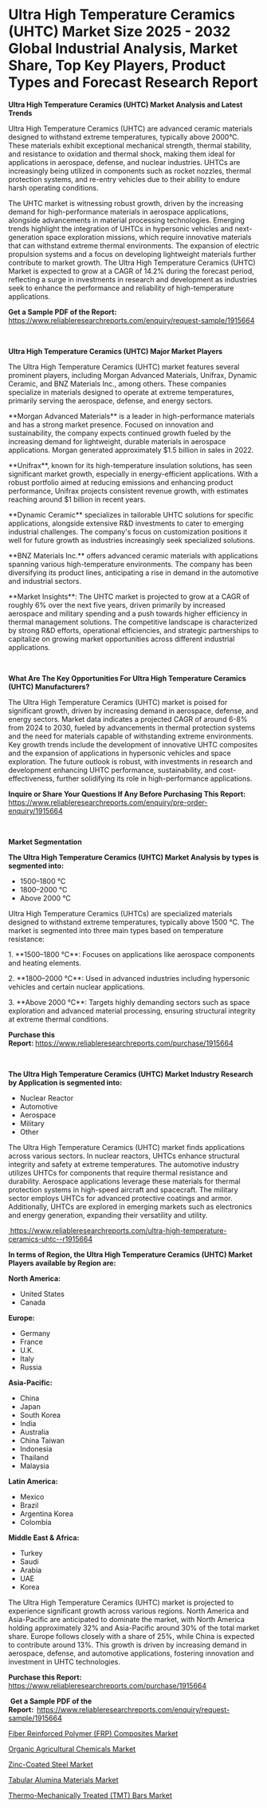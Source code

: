 <p><h1>Ultra High Temperature Ceramics (UHTC) Market Size 2025 - 2032 Global Industrial Analysis, Market Share, Top Key Players, Product Types and Forecast Research Report</h1></p><p><strong>Ultra High Temperature Ceramics (UHTC) Market Analysis and Latest Trends</strong></p>
<p><p>Ultra High Temperature Ceramics (UHTC) are advanced ceramic materials designed to withstand extreme temperatures, typically above 2000°C. These materials exhibit exceptional mechanical strength, thermal stability, and resistance to oxidation and thermal shock, making them ideal for applications in aerospace, defense, and nuclear industries. UHTCs are increasingly being utilized in components such as rocket nozzles, thermal protection systems, and re-entry vehicles due to their ability to endure harsh operating conditions.</p><p>The UHTC market is witnessing robust growth, driven by the increasing demand for high-performance materials in aerospace applications, alongside advancements in material processing technologies. Emerging trends highlight the integration of UHTCs in hypersonic vehicles and next-generation space exploration missions, which require innovative materials that can withstand extreme thermal environments. The expansion of electric propulsion systems and a focus on developing lightweight materials further contribute to market growth. The Ultra High Temperature Ceramics (UHTC) Market is expected to grow at a CAGR of 14.2% during the forecast period, reflecting a surge in investments in research and development as industries seek to enhance the performance and reliability of high-temperature applications.</p></p>
<p><strong>Get a Sample PDF of the Report:&nbsp;</strong> <a href="https://www.reliableresearchreports.com/enquiry/request-sample/1915664?utm_campaign=113&utm_medium=2&utm_source=Github&utm_content=ia&utm_term=04022025&utm_id=ultra-high-temperature-ceramics-uhtc">https://www.reliableresearchreports.com/enquiry/request-sample/1915664</a></p>
<p>&nbsp;</p>
<p><strong>Ultra High Temperature Ceramics (UHTC) Major Market Players</strong></p>
<p><p>The Ultra High Temperature Ceramics (UHTC) market features several prominent players, including Morgan Advanced Materials, Unifrax, Dynamic Ceramic, and BNZ Materials Inc., among others. These companies specialize in materials designed to operate at extreme temperatures, primarily serving the aerospace, defense, and energy sectors.</p><p>**Morgan Advanced Materials** is a leader in high-performance materials and has a strong market presence. Focused on innovation and sustainability, the company expects continued growth fueled by the increasing demand for lightweight, durable materials in aerospace applications. Morgan generated approximately $1.5 billion in sales in 2022.</p><p>**Unifrax**, known for its high-temperature insulation solutions, has seen significant market growth, especially in energy-efficient applications. With a robust portfolio aimed at reducing emissions and enhancing product performance, Unifrax projects consistent revenue growth, with estimates reaching around $1 billion in recent years.</p><p>**Dynamic Ceramic** specializes in tailorable UHTC solutions for specific applications, alongside extensive R&D investments to cater to emerging industrial challenges. The company's focus on customization positions it well for future growth as industries increasingly seek specialized solutions.</p><p>**BNZ Materials Inc.** offers advanced ceramic materials with applications spanning various high-temperature environments. The company has been diversifying its product lines, anticipating a rise in demand in the automotive and industrial sectors.</p><p>**Market Insights**: The UHTC market is projected to grow at a CAGR of roughly 6% over the next five years, driven primarily by increased aerospace and military spending and a push towards higher efficiency in thermal management solutions. The competitive landscape is characterized by strong R&D efforts, operational efficiencies, and strategic partnerships to capitalize on growing market opportunities across different industrial applications.</p></p>
<p>&nbsp;</p>
<p><strong>What Are The Key Opportunities For Ultra High Temperature Ceramics (UHTC) Manufacturers?</strong></p>
<p><p>The Ultra High Temperature Ceramics (UHTC) market is poised for significant growth, driven by increasing demand in aerospace, defense, and energy sectors. Market data indicates a projected CAGR of around 6-8% from 2024 to 2030, fueled by advancements in thermal protection systems and the need for materials capable of withstanding extreme environments. Key growth trends include the development of innovative UHTC composites and the expansion of applications in hypersonic vehicles and space exploration. The future outlook is robust, with investments in research and development enhancing UHTC performance, sustainability, and cost-effectiveness, further solidifying its role in high-performance applications.</p></p>
<p><strong>Inquire or Share Your Questions If Any Before Purchasing This Report:</strong> <a href="https://www.reliableresearchreports.com/enquiry/pre-order-enquiry/1915664?utm_campaign=113&utm_medium=2&utm_source=Github&utm_content=ia&utm_term=04022025&utm_id=ultra-high-temperature-ceramics-uhtc">https://www.reliableresearchreports.com/enquiry/pre-order-enquiry/1915664</a></p>
<p>&nbsp;</p>
<p><strong>Market Segmentation</strong></p>
<p><strong>The Ultra High Temperature Ceramics (UHTC) Market Analysis by types is segmented into:</strong></p>
<p><ul><li>1500–1800 °C</li><li>1800–2000 °C</li><li>Above 2000 °C</li></ul></p>
<p><p>Ultra High Temperature Ceramics (UHTCs) are specialized materials designed to withstand extreme temperatures, typically above 1500 °C. The market is segmented into three main types based on temperature resistance: </p><p>1. **1500–1800 °C**: Focuses on applications like aerospace components and heating elements.</p><p>2. **1800–2000 °C**: Used in advanced industries including hypersonic vehicles and certain nuclear applications.</p><p>3. **Above 2000 °C**: Targets highly demanding sectors such as space exploration and advanced material processing, ensuring structural integrity at extreme thermal conditions.</p></p>
<p><strong>Purchase this Report:&nbsp;</strong><a href="https://www.reliableresearchreports.com/purchase/1915664?utm_campaign=113&utm_medium=2&utm_source=Github&utm_content=ia&utm_term=04022025&utm_id=ultra-high-temperature-ceramics-uhtc">https://www.reliableresearchreports.com/purchase/1915664</a></p>
<p>&nbsp;</p>
<p><strong>The Ultra High Temperature Ceramics (UHTC) Market Industry Research by Application is segmented into:</strong></p>
<p><ul><li>Nuclear Reactor</li><li>Automotive</li><li>Aerospace</li><li>Military</li><li>Other</li></ul></p>
<p><p>The Ultra High Temperature Ceramics (UHTC) market finds applications across various sectors. In nuclear reactors, UHTCs enhance structural integrity and safety at extreme temperatures. The automotive industry utilizes UHTCs for components that require thermal resistance and durability. Aerospace applications leverage these materials for thermal protection systems in high-speed aircraft and spacecraft. The military sector employs UHTCs for advanced protective coatings and armor. Additionally, UHTCs are explored in emerging markets such as electronics and energy generation, expanding their versatility and utility.</p></p>
<p><a href="https://www.reliableresearchreports.com/ultra-high-temperature-ceramics-uhtc--r1915664?utm_campaign=113&utm_medium=2&utm_source=Github&utm_content=ia&utm_term=04022025&utm_id=ultra-high-temperature-ceramics-uhtc">&nbsp;https://www.reliableresearchreports.com/ultra-high-temperature-ceramics-uhtc--r1915664</a></p>
<p><strong>In terms of Region, the Ultra High Temperature Ceramics (UHTC) Market Players available by Region are:</strong></p>
<p>
    <p> <strong> North America: </strong>
        <ul>
            <li>United States</li>
            <li>Canada</li>
        </ul>
        </p> 
    <p> <strong> Europe: </strong>
        <ul>
            <li>Germany</li>
            <li>France</li>
            <li>U.K.</li>
            <li>Italy</li>
            <li>Russia</li>
        </ul>
        </p> 
    <p> <strong> Asia-Pacific: </strong>
        <ul>
            <li>China</li>
            <li>Japan</li>
            <li>South Korea</li>
            <li>India</li>
            <li>Australia</li>
            <li>China Taiwan</li>
            <li>Indonesia</li>
            <li>Thailand</li>
            <li>Malaysia</li>
        </ul>
        </p> 
    <p> <strong> Latin America: </strong>
        <ul>
            <li>Mexico</li>
            <li>Brazil</li>
            <li>Argentina Korea</li>
            <li>Colombia</li>
        </ul>
        </p> 
    <p> <strong> Middle East & Africa: </strong>
        <ul>
            <li>Turkey</li>
            <li>Saudi</li>
            <li>Arabia</li>
            <li>UAE</li>
            <li>Korea</li>
        </ul>
    </p>
    </p>
<p><p>The Ultra High Temperature Ceramics (UHTC) market is projected to experience significant growth across various regions. North America and Asia-Pacific are anticipated to dominate the market, with North America holding approximately 32% and Asia-Pacific around 30% of the total market share. Europe follows closely with a share of 25%, while China is expected to contribute around 13%. This growth is driven by increasing demand in aerospace, defense, and automotive applications, fostering innovation and investment in UHTC technologies.</p></p>
<p><strong>Purchase this Report: </strong><a href="https://www.reliableresearchreports.com/purchase/1915664?utm_campaign=113&utm_medium=2&utm_source=Github&utm_content=ia&utm_term=04022025&utm_id=ultra-high-temperature-ceramics-uhtc">https://www.reliableresearchreports.com/purchase/1915664</a></p>
<p>&nbsp;<strong>Get a Sample PDF of the Report:&nbsp;&nbsp;</strong><a href="https://www.reliableresearchreports.com/enquiry/request-sample/1915664?utm_campaign=113&utm_medium=2&utm_source=Github&utm_content=ia&utm_term=04022025&utm_id=ultra-high-temperature-ceramics-uhtc">https://www.reliableresearchreports.com/enquiry/request-sample/1915664</a></p>
<p><strong></strong></p>
<p><p><a href="https://github.com/locarol73/Market-Research-Report-List-1/blob/main/fiber-reinforced-polymer-frp-composites-market.md?utm_campaign=113&utm_medium=2&utm_source=Github&utm_content=ia&utm_term=04022025&utm_id=ultra-high-temperature-ceramics-uhtc">Fiber Reinforced Polymer (FRP) Composites Market</a></p><p><a href="https://github.com/letisharempel95/Market-Research-Report-List-1/blob/main/organic-agricultural-chemicals-market.md?utm_campaign=113&utm_medium=2&utm_source=Github&utm_content=ia&utm_term=04022025&utm_id=ultra-high-temperature-ceramics-uhtc">Organic Agricultural Chemicals Market</a></p><p><a href="https://github.com/lehumiston1971679/Market-Research-Report-List-1/blob/main/zinc-coated-steel-market.md?utm_campaign=113&utm_medium=2&utm_source=Github&utm_content=ia&utm_term=04022025&utm_id=ultra-high-temperature-ceramics-uhtc">Zinc-Coated Steel Market</a></p><p><a href="https://github.com/ajatawlasta/Market-Research-Report-List-1/blob/main/tabular-alumina-materials-market.md?utm_campaign=113&utm_medium=2&utm_source=Github&utm_content=ia&utm_term=04022025&utm_id=ultra-high-temperature-ceramics-uhtc">Tabular Alumina Materials Market</a></p><p><a href="https://github.com/semiensamuel72378/Market-Research-Report-List-1/blob/main/thermo-mechanically-treated-tmt-bars-market.md?utm_campaign=113&utm_medium=2&utm_source=Github&utm_content=ia&utm_term=04022025&utm_id=ultra-high-temperature-ceramics-uhtc">Thermo-Mechanically Treated (TMT) Bars Market</a></p></p>
